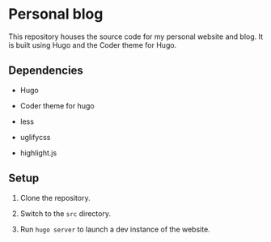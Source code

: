 # Personal blog

This repository houses the source code for my personal website and blog. It is built using Hugo and the Coder theme for Hugo.

## Dependencies

* Hugo

* Coder theme for hugo

* less

* uglifycss

* highlight.js

## Setup

1. Clone the repository.

2. Switch to the `src` directory.

3. Run `hugo server` to launch a dev instance of the website.